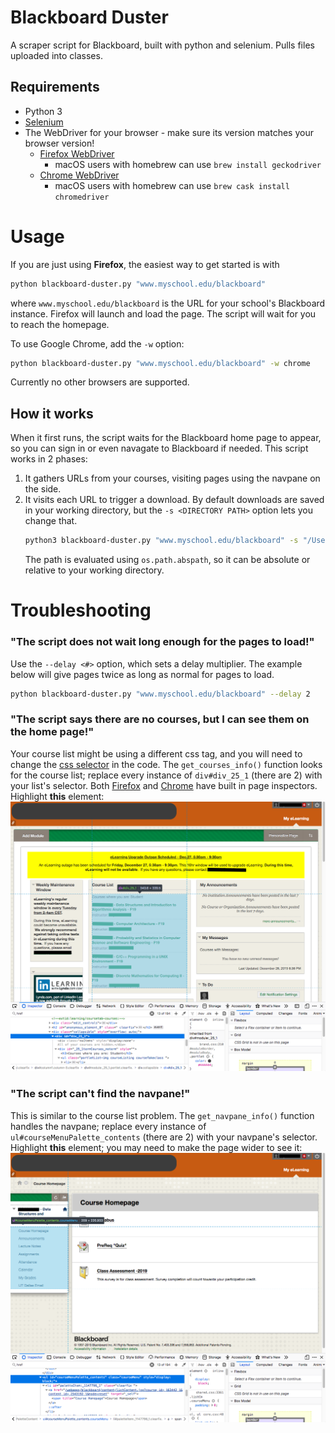 # Blackboard Duster
A scraper script for Blackboard, built with python and selenium. Pulls files uploaded into classes.

## Requirements
- Python 3
- [Selenium](https://selenium.dev/selenium/docs/api/py/index.html)
- The WebDriver for your browser - make sure its version matches your browser version!
   - [Firefox WebDriver](https://github.com/mozilla/geckodriver)
     - macOS users with homebrew can use `brew install geckodriver`
   - [Chrome WebDriver](https://sites.google.com/a/chromium.org/chromedriver/)
     - macOS users with homebrew can use `brew cask install chromedriver`


# Usage
If you are just using __Firefox__, the easiest way to get started is with
```bash
python blackboard-duster.py "www.myschool.edu/blackboard"
```
where `www.myschool.edu/blackboard` is the URL for your school's Blackboard instance. Firefox will launch and load the page. The script will wait for you to reach the homepage.

To use Google Chrome, add the `-w` option:
```bash
python blackboard-duster.py "www.myschool.edu/blackboard" -w chrome
```

Currently no other browsers are supported.

## How it works
When it first runs, the script waits for the Blackboard home page to appear, so you can sign in or even navagate to Blackboard if needed.
This script works in 2 phases:
1. It gathers URLs from your courses, visiting pages using the navpane on the side.
0. It visits each URL to trigger a download. By default downloads are saved in your working directory, but the `-s <DIRECTORY PATH>` option lets you change that.
    ```bash
    python3 blackboard-duster.py "www.myschool.edu/blackboard" -s "/Users/me/school"
    ```
    The path is evaluated using `os.path.abspath`, so it can be absolute or relative to your working directory.

# Troubleshooting
### "The script does not wait long enough for the pages to load!"
Use the `--delay <#>` option, which sets a delay multiplier. The example below will give pages twice as long as normal for pages to load.
```bash
python blackboard-duster.py "www.myschool.edu/blackboard" --delay 2
```

### "The script says there are no courses, but I can see them on the home page!"
Your course list might be using a different css tag, and you will need to change the [css selector](https://saucelabs.com/resources/articles/selenium-tips-css-selectors) in the code. The `get_courses_info()` function looks for the course list; replace every instance of `div#div_25_1` (there are 2) with your list's selector. Both [Firefox](https://developer.mozilla.org/en-US/docs/Tools/Page_Inspector) and [Chrome](https://developers.google.com/web/tools/chrome-devtools/) have built in page inspectors. Highlight __this__ element:
![course list](art/locate_homepage_courselist.png)

### "The script can't find the navpane!"
This is similar to the course list problem. The `get_navpane_info()` function handles the navpane; replace every instance of `ul#courseMenuPalette_contents` (there are 2) with your navpane's selector. Highlight __this__ element; you may need to make the page wider to see it:
![navpane](art/locate_navpane.png)
